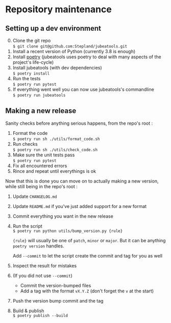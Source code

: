 # Repository maintenance
## Setting up a dev environment
0. Clone the git repo <br> `$ git clone git@github.com:Stepland/jubeatools.git`
0. Install a recent version of Python (currently 3.8 is enough)
0. Install [poetry](https://python-poetry.org/) (jubeatools uses poetry to deal with many aspects of the project's life-cycle)
0. Install jubeatools (with dev dependencies) <br> `$ poetry install`
0. Run the tests <br> `$ poetry run pytest`
0. If everything went well you can now use jubeatools's commandline <br> `$ poetry run jubeatools`

## Making a new release
Sanity checks before anything serious happens, from the repo's root :
1. Format the code <br> `$ poetry run sh ./utils/format_code.sh`
1. Run checks <br> `$ poetry run sh ./utils/check_code.sh`
1. Make sure the unit tests pass <br> `$ poetry run pytest`
1. Fix all encountered errors
1. Rince and repeat until everythings is ok

Now that this is done you can move on to actually making a new version,
while still being in the repo's root :
1. Update `CHANGELOG.md`
1. Update `README.md` if you've just added support for a new format
1. Commit everything you want in the new release
1. Run the script <br> `$ poetry run python utils/bump_version.py {rule}`
   
   `{rule}` will usually be one of `patch`, `minor` or `major`. But it can be anything `poetry version` handles.

   Add `--commit` to let the script create the commit and tag for you as well
1. Inspect the result for mistakes
1. (If you did not use `--commit`)
    - Commit the version-bumped files
    - Add a tag with the format `vX.Y.Z` (don't forget the `v` at the start)
1. Push the version bump commit and the tag
1. Build & publish <br> `$ poetry publish --build`
